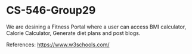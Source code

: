 # CS-546-Group29

We are desining a Fitness Portal where a user can access BMI calculator, Calorie Calculator, Generate diet plans and post blogs.

References:
https://www.w3schools.com/